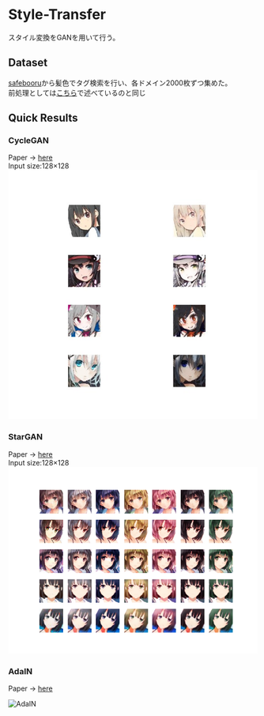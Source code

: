 # Style-Transfer
スタイル変換をGANを用いて行う。
## Dataset
[safebooru](https://safebooru.org/)から髪色でタグ検索を行い、各ドメイン2000枚ずつ集めた。  
前処理としては[こちら](https://github.com/SerialLain3170/Illustration-Generator)で述べているのと同じ

## Quick Results
### CycleGAN
Paper -> [here](https://arxiv.org/pdf/1703.10593.pdf "here")  
Input size:128×128  
![CycleGAN](./CycleGAN/result.jpg)

### StarGAN
Paper -> [here](https://arxiv.org/abs/1711.09020 "here")  
Input size:128×128  
![StarGAN](./StarGAN/result_2.png)

### AdaIN
Paper -> [here](https://arxiv.org/pdf/1703.06868.pdf)

![AdaIN](https://github.com/SerialLain3170/Style-Transfer/blob/master/AdaIN/images/anime.png)
